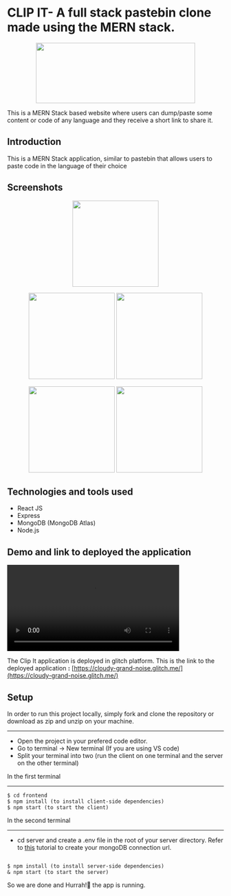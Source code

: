 
# CLIP IT- A full stack pastebin clone made using the MERN stack.

<p align="center">
  <img width="370" height="140" src="https://i.ibb.co/4tCDdCN/11.jpg">
</p>

This is a MERN Stack based website where users can dump/paste some content or code of any language and they receive a short link to share it.

## Introduction
This is a MERN Stack application, similar to pastebin that allows users to paste code in the language of their choice 


## Screenshots
<p float="left" align="center">
  <img src="https://i.ibb.co/4tCDdCN/11.jpg />
  <img src="https://i.ibb.co/Np5hS1b/12.jpg" width="200" /> 
</p>
<p float="left" align="center">
  <img src="https://i.ibb.co/ZmYVpxC/13.jpg" width="200" />
  <img src="https://i.ibb.co/7kMv77w/14.jpg" width="200" /> 
</p>
<p float="left" align="center">
  <img src="https://i.ibb.co/RBbXnZK/image.png" width="200" />
  <img src="https://i.ibb.co/5knDgNX/image.png" width="200" /> 
</p>






 
## Technologies and tools used
* React JS
* Express
* MongoDB (MongoDB Atlas)
* Node.js                                                                
                                                                
## Demo and link to deployed the application
<video width="400" controls>
    <source src="./pastopedia/static/video.mp4" type="video/mp4">
</video>



The Clip It application is deployed in glitch platform. This is the link to the deployed application <b>:</b>
 [https://cloudy-grand-noise.glitch.me/](https://cloudy-grand-noise.glitch.me/)


## Setup
 In order to run this project locally, simply fork and clone the repository or download as zip and unzip on your machine.
 
***
* Open the project in your prefered code editor.
* Go to terminal -> New terminal (If you are using VS code)
* Split your terminal into two (run the client on one terminal and the server on the other terminal)
                                                                
In the first terminal
***

                                                                 
```
$ cd frontend
$ npm install (to install client-side dependencies)
$ npm start (to start the client)
 ```
                                                                

                                                                
 In the second terminal
***
* cd server and create a .env file in the root of your server directory.
  Refer to [this](https://dev.to/dalalrohit/how-to-connect-to-mongodb-atlas-using-node-js-k9i) tutorial to create your mongoDB connection url.
```                                                               

$ npm install (to install server-side dependencies)
& npm start (to start the server)                                                                
```                                                                
                                                                
                                                                



So we are done and Hurrah!🎉 the app is running.


